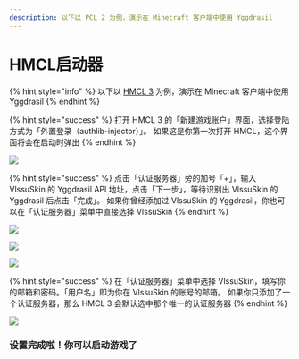 ```yaml
---
description: 以下以 PCL 2 为例，演示在 Minecraft 客户端中使用 Yggdrasil
---
```


# HMCL启动器

{% hint style="info" %}
 以下以 [HMCL 3](https://ci.huangyuhui.net/job/HMCL/) 为例，演示在 Minecraft 客户端中使用 Yggdrasil
{% endhint %}

{% hint style="success" %}
打开 HMCL 3 的「新建游戏账户」界面，选择登陆方式为「外置登录（authlib-injector）」。 如果这是你第一次打开 HMCL，这个界面将会在启动时弹出
{% endhint %}

![](../../.gitbook/assets/72H63\_\)77EO{XV@{LNE\)MIE.png)

{% hint style="success" %}
点击「认证服务器」旁的加号「+」，输入 VlssuSkin 的 Yggdrasil API 地址，点击「下一步」，等待识别出 VlssuSkin 的 Yggdrasil 后点击「完成」。 如果你曾经添加过 VlssuSkin 的 Yggdrasil，你也可以在「认证服务器」菜单中直接选择 VlssuSkin
{% endhint %}

![](../../.gitbook/assets/6UV\(HBW\`UEX09AE\(99R$CRT.png)

![](../../.gitbook/assets/DL\`ISJRYFIKL\_8U%6\~6}4MH.png)

![](../../.gitbook/assets/Y}Y9\`TZ\)XY\)TISNFZAU7\[N4.png)

{% hint style="success" %}
在「认证服务器」菜单中选择 VlssuSkin，填写你的邮箱和密码。「用户名」即为你在 VlssuSkin 的账号的邮箱。 如果你只添加了一个认证服务器，那么 HMCL 3 会默认选中那个唯一的认证服务器
{% endhint %}

![](../../.gitbook/assets/\(EO5%JS5A7VR98%XK_B\)%3W.png)

### 设置完成啦！你可以启动游戏了
